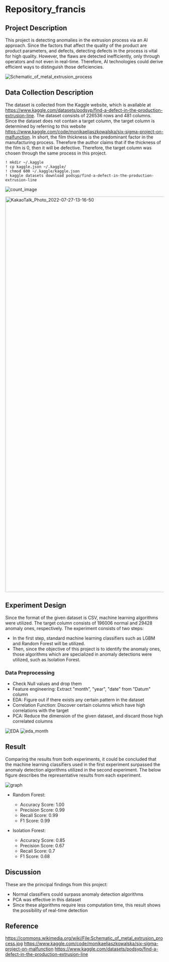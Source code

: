 # Repository_francis

## Project Description
This project is detecting anomalies in the extrusion process via an AI approach. Since the factors that affect the quality of the product are product parameters, and defects, detecting defects in the process is vital for high quality. However, the flaws are detected inefficiently, only through operators and not even in real-time. Therefore, AI technologies could derive efficient ways to distinguish those deficiencies.

![Schematic_of_metal_extrusion_process](https://user-images.githubusercontent.com/100813293/181161238-4d29b214-ecb5-43f4-9420-a06f2d0cde96.jpeg)

## Data Collection Description
The dataset is collected from the Kaggle website, which is available at <https://www.kaggle.com/datasets/podsyp/find-a-defect-in-the-production-extrusion-line>. The dataset consists of 226536 rows and 481 columns. Since the dataset does not contain a target column, the target column is determined by referring to this website <https://www.kaggle.com/code/monikaeliaszkowalska/six-sigma-project-on-malfunction>. In short, the film thickness is the predominant factor in the manufacturing process. Therefore the author claims that if the thickness of the film is 0, then it will be defective. Therefore, the target column was chosen through the same process in this project. 

```
! mkdir ~/.kaggle
! cp kaggle.json ~/.kaggle/
! chmod 600 ~/.kaggle/kaggle.json
! kaggle datasets download podsyp/find-a-defect-in-the-production-extrusion-line
```
![count_image](https://user-images.githubusercontent.com/100813293/181160443-1bd74c1e-f73c-4e0f-803e-e8feb795be7d.png)

<img width="1253" alt="KakaoTalk_Photo_2022-07-27-13-16-50" src="https://user-images.githubusercontent.com/100813293/181160437-b394ef7f-c0a6-432b-829d-aec4e303a984.png">

## Experiment Design
Since the format of the given dataset is CSV, machine learning algorithms were utilized. The target column consists of 196006 normal and 29428 anomaly ones, respectively. The experiment consists of two steps:
- In the first step, standard machine learning classifiers such as LGBM and Random Forest will be utilized. 
- Then, since the objective of this project is to identify the anomaly ones, those algorithms which are specialized in anomaly detections were utilized, such as Isolation Forest. 

### Data Preprocessing
- Check Null values and drop them
- Feature engineering: Extract "month", "year", "date" from "Datum" column
- EDA: Figure out if there exists any certain pattern in the dataset
- Correlation Function: Discover certain columns which have high correlations with the target
- PCA: Reduce the dimension of the given dataset, and discard those high correlated columns 

![EDA](https://user-images.githubusercontent.com/100813293/181160442-03470094-1ffb-4e0e-97f3-6974ac3a5ac0.png)
![eda_month](https://user-images.githubusercontent.com/100813293/181160990-fb7a0925-3563-4728-b10f-4cbc041117fd.png)


## Result
Comparing the results from both experiments, it could be concluded that the machine learning classifiers used in the first experiment surpassed the anomaly detection algorithms utilized in the second experiment. The below figure describes the representative results from each experiment. 

![graph](https://user-images.githubusercontent.com/100813293/181160440-7a8f503b-e924-4ba3-9859-a6166c0b2a61.png)

- Random Forest: 
  - Accuracy Score: 1.00
  - Precision Score: 0.99
  - Recall Score: 0.99
  - F1 Score: 0.99
  
- Isolation Forest:
  - Accuracy Score: 0.85
  - Precision Score: 0.67
  - Recall Score: 0.7
  - F1 Score: 0.68 

## Discussion
These are the principal findings from this project:
- Normal classifiers could surpass anomaly detection algorithms
- PCA was effective in this dataset
- Since these algorithms require less computation time, this result shows the possibility of real-time detection

## Reference
https://commons.wikimedia.org/wiki/File:Schematic_of_metal_extrusion_process.jpg
https://www.kaggle.com/code/monikaeliaszkowalska/six-sigma-project-on-malfunction
https://www.kaggle.com/datasets/podsyp/find-a-defect-in-the-production-extrusion-line
